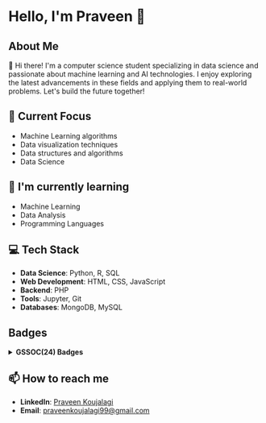 # Hello, I'm Praveen 👋

## About Me
👋 Hi there! I'm a computer science student specializing in data science and passionate about machine learning and AI technologies. I enjoy exploring the latest advancements in these fields and applying them to real-world problems. Let's build the future together!

## 🔭 Current Focus
- Machine Learning algorithms
- Data visualization techniques
- Data structures and algorithms
- Data Science

## 🌱 I'm currently learning
- Machine Learning
- Data Analysis
- Programming Languages

## 💻 Tech Stack
- **Data Science**: Python, R, SQL
- **Web Development**: HTML, CSS, JavaScript
- **Backend**: PHP
- **Tools**: Jupyter, Git
- **Databases**: MongoDB, MySQL
## Badges
<details>	
 <summary><b>GSSOC(24) Badges </b></summary><br>
<div style='display:flex; align-items:center; gap: 10px;' align='center'><a href="https://gssoc.girlscript.tech/leaderboard">
<img src="https://raw.githubusercontent.com/GSSoC24/Postman-Challenge/main/docs/assets/Postman%20White.png" width="100px" height="100px" />
  <img src="https://raw.githubusercontent.com/GSSoC24/Postman-Challenge/main/docs/assets/1.png" width="100px" height="100px" />
  <img src="https://raw.githubusercontent.com/GSSoC24/Postman-Challenge/main/docs/assets/2.png" width="100px" height="100px" />
  <img src="https://raw.githubusercontent.com/GSSoC24/Postman-Challenge/main/docs/assets/3.png" width="100px" height="100px" />
  <img src="https://raw.githubusercontent.com/GSSoC24/Postman-Challenge/main/docs/assets/4.png" width="100px" height="100px" />
  <img src="https://raw.githubusercontent.com/GSSoC24/Postman-Challenge/main/docs/assets/5.png" width="100px" height="100px" />
 </a>
</div>
</details>

## 📫 How to reach me
- **LinkedIn**: [Praveen Koujalagi](https://www.linkedin.com/in/praveen-koujalagi/)
- **Email**: [praveenkoujalagi99@gmail.com](mailto:praveenkoujalagi99@gmail.com)
